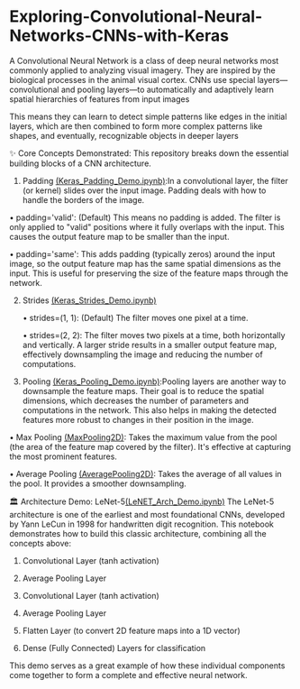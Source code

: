 # Exploring-Convolutional-Neural-Networks-CNNs-with-Keras
A Convolutional Neural Network is a class of deep neural networks most commonly applied to analyzing visual imagery. They are inspired by the biological processes in the animal visual cortex. CNNs use special layers—convolutional and pooling layers—to automatically and adaptively learn spatial hierarchies of features from input images

This means they can learn to detect simple patterns like edges in the initial layers, which are then combined to form more complex patterns like shapes, and eventually, recognizable objects in deeper layers


✨  Core Concepts Demonstrated:
This repository breaks down the essential building blocks of a CNN architecture.

1. Padding [(Keras_Padding_Demo.ipynb)](https://github.com/AmanRajput997/Exploring-Convolutional-Neural-Networks-CNNs-with-Keras/blob/main/Keras_Padding_Demo.ipynb):In a convolutional layer, the filter (or kernel) slides over the input        image. Padding deals with how to handle the borders of the image.

  •  padding='valid': (Default) This means no padding is added. The filter is only applied to "valid" positions where it fully overlaps with the input. This causes the output feature map to be smaller than the input.

  •  padding='same': This adds padding (typically zeros) around the input image, so the output feature map has the same spatial dimensions as the input. This is useful for preserving the size of the feature maps through the network.

2. Strides [(Keras_Strides_Demo.ipynb)](https://github.com/AmanRajput997/Exploring-Convolutional-Neural-Networks-CNNs-with-Keras/blob/main/Keras_Strides_Demo.ipynb)

   •  strides=(1, 1): (Default) The filter moves one pixel at a time.

   •  strides=(2, 2): The filter moves two pixels at a time, both horizontally and vertically. A larger stride results in a smaller output feature map, effectively downsampling the image and reducing the number of computations.

3. Pooling [(Keras_Pooling_Demo.ipynb)](https://github.com/AmanRajput997/Exploring-Convolutional-Neural-Networks-CNNs-with-Keras/blob/main/Keras_Pooling_Demo.ipynb):Pooling layers are another way to downsample the feature maps. Their goal is to reduce the spatial dimensions, which decreases the number of parameters and computations in the network. This also helps in making the detected features more robust to changes in their position in the image.

  •  Max Pooling [(MaxPooling2D)](https://keras.io/api/layers/pooling_layers/max_pooling2d/): Takes the maximum value from the pool (the area of the feature map covered by the filter). It's effective at capturing the most prominent features.

  •  Average Pooling [(AveragePooling2D)](https://keras.io/api/layers/pooling_layers/average_pooling2d/): Takes the average of all values in the pool. It provides a smoother downsampling.


🏛️ Architecture Demo: LeNet-5[(LeNET_Arch_Demo.ipynb)](https://github.com/AmanRajput997/Exploring-Convolutional-Neural-Networks-CNNs-with-Keras/blob/main/LeNET_Arch_Demo.ipynb)
The LeNet-5 architecture is one of the earliest and most foundational CNNs, developed by Yann LeCun in 1998 for handwritten digit recognition. This notebook demonstrates how to build this classic architecture, combining all the concepts above:

1. Convolutional Layer (tanh activation)

2. Average Pooling Layer

3. Convolutional Layer (tanh activation)

4. Average Pooling Layer

5. Flatten Layer (to convert 2D feature maps into a 1D vector)

6. Dense (Fully Connected) Layers for classification

This demo serves as a great example of how these individual components come together to form a complete and effective neural network.



  
